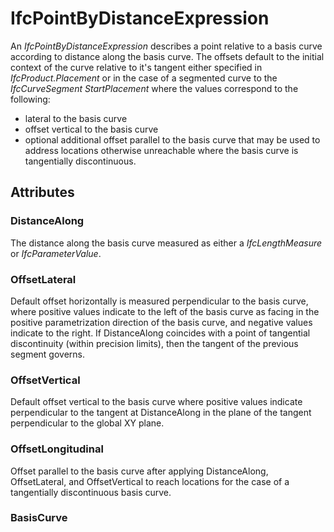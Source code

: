 # IfcPointByDistanceExpression

An _IfcPointByDistanceExpression_ describes a point relative to a basis curve according to distance along the basis curve. The offsets default  to the initial context of the curve relative to it's tangent either specified in _IfcProduct.Placement_ or in the case of a segmented curve to the _IfcCurveSegment_ _StartPlacement_ where the values correspond to the following:

* lateral to the basis curve
* offset vertical to the basis curve
* optional additional offset parallel to the basis curve that may be used to address locations otherwise unreachable where the basis curve is tangentially discontinuous.

## Attributes

### DistanceAlong
The distance along the basis curve measured as either a _IfcLengthMeasure_ or _IfcParameterValue_.

### OffsetLateral
Default offset horizontally is measured perpendicular to the basis curve, where positive values indicate to the left of the basis curve as facing in the positive parametrization direction of the basis curve, and negative values indicate to the right. If DistanceAlong coincides with a point of tangential discontinuity (within precision limits), then the tangent of the previous segment governs.

### OffsetVertical
Default offset vertical to the basis curve where positive values indicate perpendicular to the tangent at DistanceAlong in the plane of the tangent perpendicular to the global XY plane.

### OffsetLongitudinal
Offset parallel to the basis curve after applying DistanceAlong, OffsetLateral, and OffsetVertical to reach locations for the case of a tangentially discontinuous basis curve.

### BasisCurve

